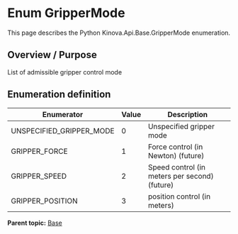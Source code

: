 # Enum GripperMode

This page describes the Python Kinova.Api.Base.GripperMode enumeration.

## Overview / Purpose

List of admissible gripper control mode

## Enumeration definition

|Enumerator|Value|Description|
|----------|-----|-----------|
|UNSPECIFIED\_GRIPPER\_MODE|0|Unspecified gripper mode|
|GRIPPER\_FORCE|1|Force control \(in Newton\) \(future\)|
|GRIPPER\_SPEED|2|Speed control \(in meters per second\) \(future\)|
|GRIPPER\_POSITION|3|position control \(in meters\)|

**Parent topic:** [Base](../references/summary_Base.md)

